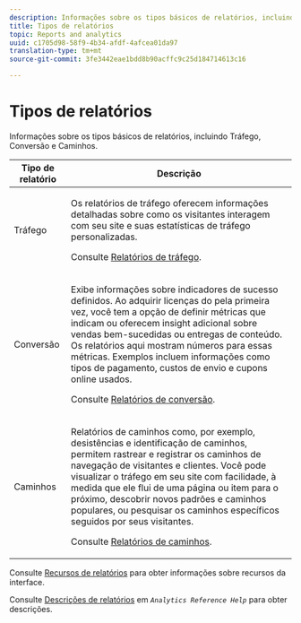 ```yaml
---
description: Informações sobre os tipos básicos de relatórios, incluindo Tráfego, Conversão e Caminhos.
title: Tipos de relatórios
topic: Reports and analytics
uuid: c1705d98-58f9-4b34-afdf-4afcea01da97
translation-type: tm+mt
source-git-commit: 3fe3442eae1bdd8b90acffc9c25d184714613c16

---
```



# Tipos de relatórios

Informações sobre os tipos básicos de relatórios, incluindo Tráfego, Conversão e Caminhos.

<table id="table_C167C2A2EA4742E9B14DA4F90C6FCEE2"> 
 <thead> 
  <tr> 
   <th colname="col1" class="entry"> Tipo de relatório </th> 
   <th colname="col2" class="entry"> Descrição </th> 
  </tr> 
 </thead>
 <tbody> 
  <tr> 
   <td colname="col1"> Tráfego </td> 
   <td colname="col2"> <p>Os relatórios de tráfego oferecem informações detalhadas sobre como os visitantes interagem com seu site e suas estatísticas de tráfego personalizadas. </p> <p>Consulte <a href="/help/analyze/ad-hoc-analysis/c-reports-traffic.md"  >Relatórios de tráfego</a>. </p> </td> 
  </tr> 
  <tr> 
   <td colname="col1"> Conversão </td> 
   <td colname="col2"> <p>Exibe informações sobre indicadores de sucesso definidos. Ao adquirir licenças do pela primeira vez, você tem a opção de definir métricas que indicam ou oferecem insight adicional sobre vendas bem-sucedidas ou entregas de conteúdo. Os relatórios aqui mostram números para essas métricas. Exemplos incluem informações como tipos de pagamento, custos de envio e cupons online usados. </p> <p>Consulte <a href="https://docs.adobe.com/content/help/en/analytics/components/variables/dimensions-reports/reports-conversion.html"  >Relatórios de conversão</a>. </p> </td> 
  </tr> 
  <tr> 
   <td colname="col1"> Caminhos </td> 
   <td colname="col2"> <p>Relatórios de caminhos como, por exemplo, desistências e identificação de caminhos, permitem rastrear e registrar os caminhos de navegação de visitantes e clientes. Você pode visualizar o tráfego em seu site com facilidade, à medida que ele flui de uma página ou item para o próximo, descobrir novos padrões e caminhos populares, ou pesquisar os caminhos específicos seguidos por seus visitantes. </p> <p>Consulte <a href="https://docs.adobe.com/content/help/pt-BR/analytics/components/variables/dimensions-reports/reports-paths.html"  >Relatórios de caminhos</a>. </p> </td> 
  </tr> 
 </tbody> 
</table>

Consulte [Recursos de relatórios](/help/analyze/reports-analytics/overview/report-overview.md) para obter informações sobre recursos da interface.

Consulte [Descrições de relatórios](https://docs.adobe.com/content/help/en/analytics/components/variables/c-variables.html) em *`Analytics Reference Help`* para obter descrições.

